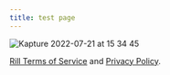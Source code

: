 ```yaml
---
title: test page
---
```


![Kapture 2022-07-21 at 15 34 45](https://user-images.githubusercontent.com/5587788/180313797-ef50ec6e-fc2d-4072-bb77-b2acf59205d7.gif "732257485")


[Rill Terms of Service](https://rilldata.com/legal/tos) and [Privacy Policy](https://rilldata.com/legal/privacy).